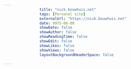 ---
                title: "nick.bouwhuis.net"
                tags: [Personal site]
                externalUrl: "https://nick.bouwhuis.net"
                date: 9975-08-08
                showDate: false
                showAuthor: false
                showReadingTime: false
                showEdit: false
                showLikes: false
                showViews: false
                layoutBackgroundHeaderSpace: false
                ---
